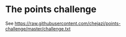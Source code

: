 # The points challenge

See https://raw.githubusercontent.com/chejazi/points-challenge/master/challenge.txt
